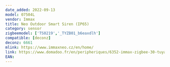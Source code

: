 ```yaml
---
date_added: 2022-09-13
model: 07504L
vendor: Immax
title: Neo Outdoor Smart Siren (IP65)
category: sensor
zigbeemodel: ['TS0219','_TYZB01_b6eaxdlh']
compatible: [deconz]
deconz: 6661
mlink: https://www.immaxneo.cz/en/home/
link: https://www.domadoo.fr/en/peripheriques/6352-immax-zigbee-30-tuya-outdoor-smart-siren-ip65.html
EAN:
---
```

